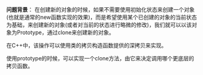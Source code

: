 **问题背景**： 在创建新的对象的时候，如果不需要使用初始化状态来创建一个对象(也就是通常的new函数实现的效果)，而是希望使用某个已创建的对象的当前状态为基础，来创建新的对象(或者对当前的状态进行略微的修改)，我们就可以以该对象为Prototype，通过clone来创建新的对象。

在C++中，该操作可以使用类的拷贝构造函数提供的深拷贝来实现。

使用prototype的时候，可以实现一个clone方法，由它来决定调用哪个更底层的拷贝函数。
